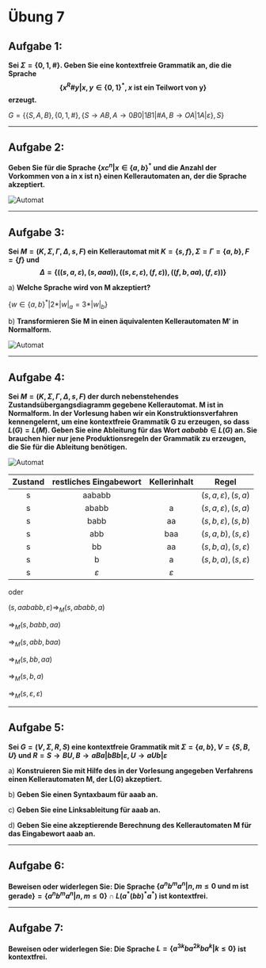 # Übung 7
## Aufgabe 1:
**Sei $\Sigma = \{0,1,\#\}$. Geben Sie eine kontextfreie Grammatik an, die die Sprache
$$\{x^R\#y | x,y \in \{0,1\}^*, x \text{ ist ein Teilwort von y}\}$$
erzeugt.**

$G=\{\{S,A,B\},\{0,1,\#\},\{S\rightarrow AB, A\rightarrow 0B0|1B1|\#A, B\rightarrow OA|1A|\varepsilon\}, S\}$

---
## Aufgabe 2:
**Geben Sie für die Sprache $\{xc^n | x \in \{a,b\}^* \text{ und die Anzahl der Vorkommen von a in x ist n}\}$ einen Kellerautomaten an, der die Sprache akzeptiert.**

![Automat](Automat2.jpg)

---
## Aufgabe 3:
**Sei $M=(K,\Sigma,\Gamma,\Delta,s,F)$ ein Kellerautomat mit $K=\{s,f\}, \Sigma = \Gamma = \{a,b\},F=\{f\}$ und
$$\Delta = \{((s,a,\varepsilon),(s,aaa)),((s,\varepsilon,\varepsilon),(f,\varepsilon)),((f,b,aa),(f,\varepsilon))\}$$**

a) **Welche Sprache wird von M akzeptiert?**

$\{ w \in \{a,b\}^* | 2*|w|_a = 3*|w|_b\}$

b) **Transformieren Sie M in einen äquivalenten Kellerautomaten M′ in Normalform.**

![Automat](Automat3_GNF.jpg)

---
## Aufgabe 4:
**Sei $M=(K,\Sigma,\Gamma,\Delta,s,F)$ der durch nebenstehendes Zustandsübergangsdiagramm gegebene Kellerautomat. M ist in Normalform. In der Vorlesung haben wir ein Konstruktionsverfahren kennengelernt, um eine kontextfreie Grammatik G zu erzeugen, so dass $L(G)=L(M)$. Geben Sie eine Ableitung für das Wort $aababb \in L(G)$ an. Sie brauchen hier nur jene Produktionsregeln der Grammatik zu erzeugen, die Sie für die Ableitung benötigen.**

![Automat](Automat1.png)

| Zustand | restliches Eingabewort | Kellerinhalt | Regel |
| :-----: | :--------------------: | :----------: | :---: |
|    s    |         aababb         |              | $(s,a,\varepsilon),(s,a)$ |
|    s    |         ababb          |       a      | $(s,a,\varepsilon),(s,a)$ |
|    s    |         babb           |      aa      | $(s,b,\varepsilon),(s,b)$ |
|    s    |         abb            |     baa      | $(s,a,b),(s,\varepsilon)$ |
|    s    |          bb            |      aa      | $(s,b,a),(s,\varepsilon)$ |
|    s    |           b            |       a      | $(s,b,a),(s,\varepsilon)$ |
|    s    |    $\varepsilon$       | $\varepsilon$ |                          |

oder

$(s,aababb,\varepsilon)\Rightarrow_M (s,ababb,a)$

$\Rightarrow_M (s,babb,aa)$

$\Rightarrow_M (s,abb,baa)$

$\Rightarrow_M (s,bb,aa)$

$\Rightarrow_M (s,b,a)$

$\Rightarrow_M (s,\varepsilon,\varepsilon)$

---
## Aufgabe 5:
**Sei $G=(V,\Sigma,R,S)$ eine kontextfreie Grammatik mit $\Sigma = \{a, b\}, V = \{S, B, U \}$ und $R = {S \rightarrow BU, B \rightarrow aBa | bBb | \varepsilon, U \rightarrow aUb | \varepsilon}$**

a) **Konstruieren Sie mit Hilfe des in der Vorlesung angegeben Verfahrens einen Kellerautomaten M, der L(G) akzeptiert.**

b) **Geben Sie einen Syntaxbaum für aaab an.**


c) **Geben Sie eine Linksableitung für aaab an.**

d) **Geben Sie eine akzeptierende Berechnung des Kellerautomaten M für das Eingabewort aaab an.**

---
## Aufgabe 6:
**Beweisen oder widerlegen Sie:
Die Sprache $\{a^nb^ma^n | n,m \leq 0 \text{ und m ist gerade} \} = \{a^nb^ma^n | n,m \leq 0\} \cap L(a^* (bb)^* a^*)$ ist kontextfrei.**

---
## Aufgabe 7:
**Beweisen oder widerlegen Sie: Die Sprache $L=\{a^{3k}ba^{2k}ba^k | k \leq 0\}$ ist kontextfrei.**
